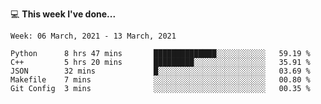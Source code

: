 💻 **This week I've done...**

<!--START_SECTION:waka-->
```text
Week: 06 March, 2021 - 13 March, 2021

Python      8 hrs 47 mins       ██████████████░░░░░░░░░░░   59.19 % 
C++         5 hrs 20 mins       █████████░░░░░░░░░░░░░░░░   35.91 % 
JSON        32 mins             █░░░░░░░░░░░░░░░░░░░░░░░░   03.69 % 
Makefile    7 mins              ░░░░░░░░░░░░░░░░░░░░░░░░░   00.80 % 
Git Config  3 mins              ░░░░░░░░░░░░░░░░░░░░░░░░░   00.35 %
```
<!--END_SECTION:waka-->
